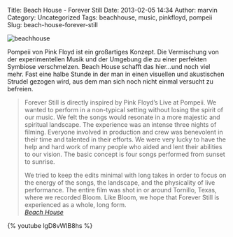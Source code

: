 Title: Beach House - Forever Still
Date: 2013-02-05 14:34
Author: marvin
Category: Uncategorized
Tags: beachhouse, music, pinkfloyd, pompeii
Slug: beach-house-forever-still

![beachhouse]({static}/images/beachhouse.jpg)

Pompeii von Pink Floyd ist ein großartiges Konzept. Die Vermischung von
der experimentellen Musik und der Umgebung die zu einer perfekten
Symbiose verschmelzen. Beach House schafft das hier...und noch viel
mehr. Fast eine halbe Stunde in der man in einen visuellen und
akustischen Strudel gezogen wird, aus dem man sich noch nicht einmal
versucht zu befreien.

> Forever Still is directly inspired by Pink Floyd’s Live at Pompeii. We
> wanted to perform in a non-typical setting without losing the spirit
> of our music. We felt the songs would resonate in a more majestic and
> spiritual landscape. The experience was an intense three nights of
> filming. Everyone involved in production and crew was benevolent in
> their time and talented in their efforts. We were very lucky to have
> the help and hard work of many people who aided and lent their
> abilities to our vision. The basic concept is four songs performed
> from sunset to sunrise.
>
> We tried to keep the edits minimal with long takes in order to focus
> on the energy of the songs, the landscape, and the physicality of live
> performance. The entire film was shot in or around Tornillo, Texas,
> where we recorded Bloom. Like Bloom, we hope that Forever Still is
> experienced as a whole, long form.  
>  <cite>[Beach
> House](http://www.beachhousebaltimore.com/february-4-2013)</cite>

{% youtube lgD8vWIB8hs %}

